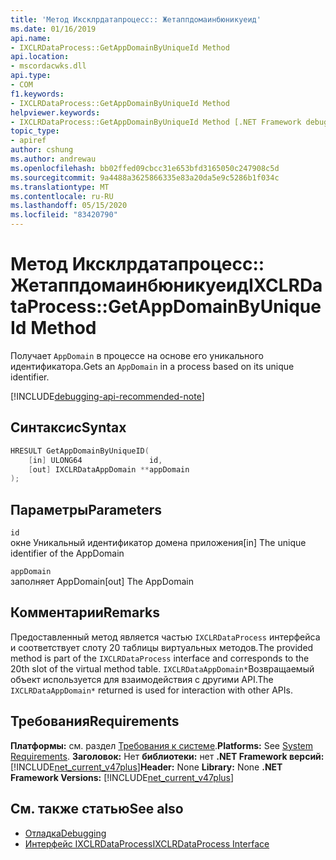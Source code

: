 ```yaml
---
title: 'Метод Иксклрдатапроцесс:: Жетаппдомаинбюникуеид'
ms.date: 01/16/2019
api.name:
- IXCLRDataProcess::GetAppDomainByUniqueId Method
api.location:
- mscordacwks.dll
api.type:
- COM
f1.keywords:
- IXCLRDataProcess::GetAppDomainByUniqueId Method
helpviewer.keywords:
- IXCLRDataProcess::GetAppDomainByUniqueId Method [.NET Framework debugging]
topic_type:
- apiref
author: cshung
ms.author: andrewau
ms.openlocfilehash: bb02ffed09cbcc31e653bfd3165050c247908c5d
ms.sourcegitcommit: 9a4488a3625866335e83a20da5e9c5286b1f034c
ms.translationtype: MT
ms.contentlocale: ru-RU
ms.lasthandoff: 05/15/2020
ms.locfileid: "83420790"
---
```

# <a name="ixclrdataprocessgetappdomainbyuniqueid-method"></a><span data-ttu-id="a7732-102">Метод Иксклрдатапроцесс:: Жетаппдомаинбюникуеид</span><span class="sxs-lookup"><span data-stu-id="a7732-102">IXCLRDataProcess::GetAppDomainByUniqueId Method</span></span>

<span data-ttu-id="a7732-103">Получает `AppDomain` в процессе на основе его уникального идентификатора.</span><span class="sxs-lookup"><span data-stu-id="a7732-103">Gets an `AppDomain` in a process based on its unique identifier.</span></span>

[!INCLUDE[debugging-api-recommended-note](../../../../includes/debugging-api-recommended-note.md)]

## <a name="syntax"></a><span data-ttu-id="a7732-104">Синтаксис</span><span class="sxs-lookup"><span data-stu-id="a7732-104">Syntax</span></span>

```cpp
HRESULT GetAppDomainByUniqueID(
    [in] ULONG64               id,
    [out] IXCLRDataAppDomain **appDomain
);
```

## <a name="parameters"></a><span data-ttu-id="a7732-105">Параметры</span><span class="sxs-lookup"><span data-stu-id="a7732-105">Parameters</span></span>

`id`\
<span data-ttu-id="a7732-106">окне Уникальный идентификатор домена приложения</span><span class="sxs-lookup"><span data-stu-id="a7732-106">[in] The unique identifier of the AppDomain</span></span>

`appDomain`\
<span data-ttu-id="a7732-107">заполняет AppDomain</span><span class="sxs-lookup"><span data-stu-id="a7732-107">[out] The AppDomain</span></span>

## <a name="remarks"></a><span data-ttu-id="a7732-108">Комментарии</span><span class="sxs-lookup"><span data-stu-id="a7732-108">Remarks</span></span>

<span data-ttu-id="a7732-109">Предоставленный метод является частью `IXCLRDataProcess` интерфейса и соответствует слоту 20 таблицы виртуальных методов.</span><span class="sxs-lookup"><span data-stu-id="a7732-109">The provided method is part of the `IXCLRDataProcess` interface and corresponds to the 20th slot of the virtual method table.</span></span> <span data-ttu-id="a7732-110">`IXCLRDataAppDomain*`Возвращаемый объект используется для взаимодействия с другими API.</span><span class="sxs-lookup"><span data-stu-id="a7732-110">The `IXCLRDataAppDomain*` returned is used for interaction with other APIs.</span></span>

## <a name="requirements"></a><span data-ttu-id="a7732-111">Требования</span><span class="sxs-lookup"><span data-stu-id="a7732-111">Requirements</span></span>

<span data-ttu-id="a7732-112">**Платформы:** см. раздел [Требования к системе](../../get-started/system-requirements.md).</span><span class="sxs-lookup"><span data-stu-id="a7732-112">**Platforms:** See [System Requirements](../../get-started/system-requirements.md).</span></span>
<span data-ttu-id="a7732-113">**Заголовок:** Нет **библиотеки:** нет **.NET Framework версий:**[!INCLUDE[net_current_v47plus](../../../../includes/net-current-v47plus.md)]</span><span class="sxs-lookup"><span data-stu-id="a7732-113">**Header:** None **Library:** None **.NET Framework Versions:** [!INCLUDE[net_current_v47plus](../../../../includes/net-current-v47plus.md)]</span></span>

## <a name="see-also"></a><span data-ttu-id="a7732-114">См. также статью</span><span class="sxs-lookup"><span data-stu-id="a7732-114">See also</span></span>

- [<span data-ttu-id="a7732-115">Отладка</span><span class="sxs-lookup"><span data-stu-id="a7732-115">Debugging</span></span>](index.md)
- [<span data-ttu-id="a7732-116">Интерфейс IXCLRDataProcess</span><span class="sxs-lookup"><span data-stu-id="a7732-116">IXCLRDataProcess Interface</span></span>](ixclrdataprocess-interface.md)
